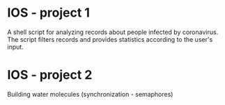 # IOS - project 1

A shell script for analyzing records about people infected by coronavirus. The script filters records and provides statistics according to the user's input.

# IOS - project 2

Building water molecules (synchronization - semaphores)
